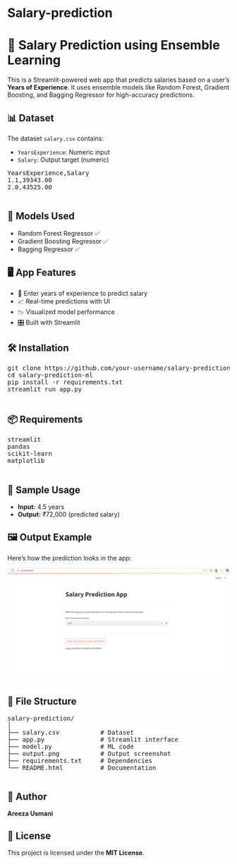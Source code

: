 # Salary-prediction
  <h1>💼 Salary Prediction using Ensemble Learning</h1>

  <p>
    This is a Streamlit-powered web app that predicts salaries based on a user’s <strong>Years of Experience</strong>. It uses ensemble models like
    <span class="tag">Random Forest</span>,
    <span class="tag">Gradient Boosting</span>, and
    <span class="tag">Bagging Regressor</span>
    for high-accuracy predictions.
  </p>

  <h2>📊 Dataset</h2>
  <p>The dataset <code>salary.csv</code> contains:</p>
  <ul>
    <li><code>YearsExperience</code>: Numeric input</li>
    <li><code>Salary</code>: Output target (numeric)</li>
  </ul>
  <pre>
YearsExperience,Salary
1.1,39343.00
2.0,43525.00
  </pre>

  <h2>🧠 Models Used</h2>
  <ul>
    <li>Random Forest Regressor ✅</li>
    <li>Gradient Boosting Regressor ✅</li>
    <li>Bagging Regressor ✅</li>
  </ul>

  <h2>🖥 App Features</h2>
  <ul>
    <li>🔢 Enter years of experience to predict salary</li>
    <li>📈 Real-time predictions with UI</li>
    <li>📉 Visualized model performance</li>
    <li>🎛 Built with Streamlit</li>
  </ul>

  <h2>🛠 Installation</h2>
  <pre>
git clone https://github.com/your-username/salary-prediction-ml.git
cd salary-prediction-ml
pip install -r requirements.txt
streamlit run app.py
  </pre>

  <h2>📦 Requirements</h2>
  <pre>
streamlit
pandas
scikit-learn
matplotlib
  </pre>

  <h2>🧪 Sample Usage</h2>
  <ul>
    <li><strong>Input:</strong> 4.5 years</li>
    <li><strong>Output:</strong> ₹72,000 (predicted salary)</li>
  </ul>

  <h2>🖼 Output Example</h2>
  <p>Here’s how the prediction looks in the app:</p>
  <img src="output.png" alt="Salary Prediction Output Example">

  <h2>📁 File Structure</h2>
  <pre>
salary-prediction/
│
├── salary.csv           # Dataset
├── app.py               # Streamlit interface
├── model.py             # ML code
├── output.png           # Output screenshot
├── requirements.txt     # Dependencies
└── README.html          # Documentation
  </pre>

  <h2>👤 Author</h2>
  <p><strong>Areeza Usmani</strong></p>

  <h2>📃 License</h2>
  <p>This project is licensed under the <strong>MIT License</strong>.</p>

</body>
</html>
